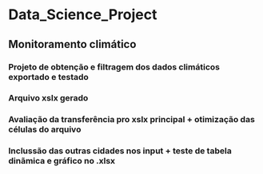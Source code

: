 # Data_Science_Project

## Monitoramento climático 
### Projeto de obtenção e filtragem dos dados climáticos exportado e testado
### Arquivo xslx gerado
### Avaliação da transferência pro xslx principal + otimização das células do arquivo
### Inclussão das outras cidades nos input + teste de tabela dinãmica e gráfico no .xlsx
